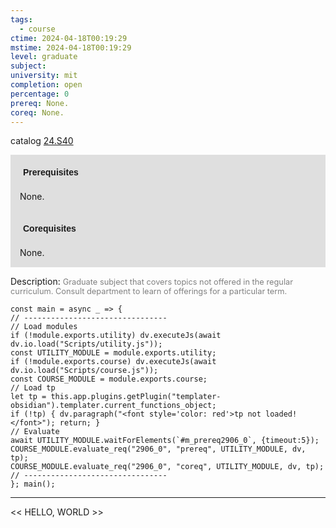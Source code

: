 ```yaml
---
tags:
  - course
ctime: 2024-04-18T00:19:29
mstime: 2024-04-18T00:19:29
level: graduate
subject: 
university: mit
completion: open
percentage: 0
prereq: None.
coreq: None.
---
```


catalog [24.S40](http://student.mit.edu/catalog/m24a.html#24.S40)

<span style="display: block; padding: 15px; background-color: rgb(100, 100, 100, 0.2);"><font id="m_prereq2906_0" style="display: block; font-family: Arial, sans-serif; font-weight: bold; padding: 5px">Prerequisites</font><br><span id="prereq2906_0">None.</span></span>
<span style="display: block; padding: 15px; background-color: rgb(100, 100, 100, 0.2);"><font id="m_coreq2906_0" style="display: block; font-family: Arial, sans-serif; font-weight: bold; padding: 5px">Corequisites</font><br><span id="coreq2906_0">None.</span></span>

<font style="">Description:</font>
<font style="color: grey; font-size: 0.8rem;">Graduate subject that covers topics not offered in the regular curriculum. Consult department to learn of offerings for a particular term.</font>

```dataviewjs
const main = async _ => {
// --------------------------------
// Load modules
if (!module.exports.utility) dv.executeJs(await dv.io.load("Scripts/utility.js"));
const UTILITY_MODULE = module.exports.utility;
if (!module.exports.course) dv.executeJs(await dv.io.load("Scripts/course.js"));
const COURSE_MODULE = module.exports.course;
// Load tp
let tp = this.app.plugins.getPlugin("templater-obsidian").templater.current_functions_object;
if (!tp) { dv.paragraph("<font style='color: red'>tp not loaded!</font>"); return; }
// Evaluate
await UTILITY_MODULE.waitForElements(`#m_prereq2906_0`, {timeout:5});
COURSE_MODULE.evaluate_req("2906_0", "prereq", UTILITY_MODULE, dv, tp);
COURSE_MODULE.evaluate_req("2906_0", "coreq", UTILITY_MODULE, dv, tp);
// --------------------------------
}; main();
```

---

<< HELLO, WORLD >>
